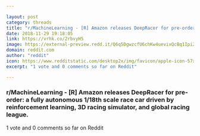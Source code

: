 ```yaml
---

layout: post
category: threads
title: "r/MachineLearning - [R] Amazon releases DeepRacer for pre-order: a fully autonomous 1/18th scale race car driven by reinforcement learning, 3D racing simulator, and global racing league."
date: 2018-11-29 19:18:05
link: https://vrhk.co/2rbvyH5
image: https://external-preview.redd.it/Q6q5DgwzcfU6chKw4uevixQcBq1Ipi2NYLheQ4lv0Vk.jpg?auto=webp&s=8afacfc14dfed09cec0415cac7d36db9c3374c61
domain: reddit.com
author: "reddit"
icon: https://www.redditstatic.com/desktop2x/img/favicon/apple-icon-57x57.png
excerpt: "1 vote and 0 comments so far on Reddit"

---
```


### r/MachineLearning - [R] Amazon releases DeepRacer for pre-order: a fully autonomous 1/18th scale race car driven by reinforcement learning, 3D racing simulator, and global racing league.

1 vote and 0 comments so far on Reddit